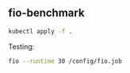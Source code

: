fio-benchmark
-------------

```bash
kubectl apply -f .
```

Testing:

```bash
fio --runtime 30 /config/fio.job
```

